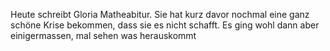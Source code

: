 Heute schreibt Gloria Matheabitur. Sie hat kurz davor nochmal eine ganz schöne Krise bekommen, dass sie es nicht schafft. Es ging wohl dann aber einigermassen, mal sehen was herauskommt